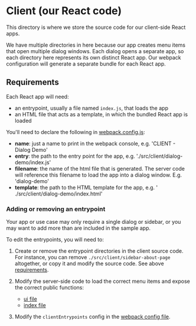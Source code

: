 # Client (our React code)

This directory is where we store the source code for our client-side React apps.

We have multiple directories in here because our app creates menu items that open multiple dialog
windows. Each dialog opens a separate app, so each directory here represents its own distinct React
app. Our webpack configuration will generate a separate bundle for each React app.

## Requirements

Each React app will need:

- an entrypoint, usually a file named `index.js`, that loads the app
- an HTML file that acts as a template, in which the bundled React app is loaded

You'll need to declare the following in [webpack.config.js](../../webpack.config.js):

- **name**: just a name to print in the webpack console, e.g. 'CLIENT - Dialog Demo'
- **entry**: the path to the entry point for the app, e.g. './src/client/dialog-demo/index.js'
- **filename**: the name of the html file that is generated. The server code will reference this
  filename to load the app into a dialog window. E.g. 'dialog-demo'
- **template**: the path to the HTML template for the app, e.g. '
  ./src/client/dialog-demo/index.html'

### Adding or removing an entrypoint

Your app or use case may only require a single dialog or sidebar, or you may want to add more than
are included in the sample app.

To edit the entrypoints, you will need to:

1. Create or remove the entrypoint directories in the client source code. For instance, you can
   remove `./src/client/sidebar-about-page` altogether, or copy it and modify the source code. See
   above [requirements](#requirements).

2. Modify the server-side code to load the correct menu items and expose the correct public
   functions:
    - [ui file](../server/ui.js)
    - [index file](../server/index.js)

3. Modify the `clientEntrypoints` config in the [webpack config file](../../webpack.config.js).
